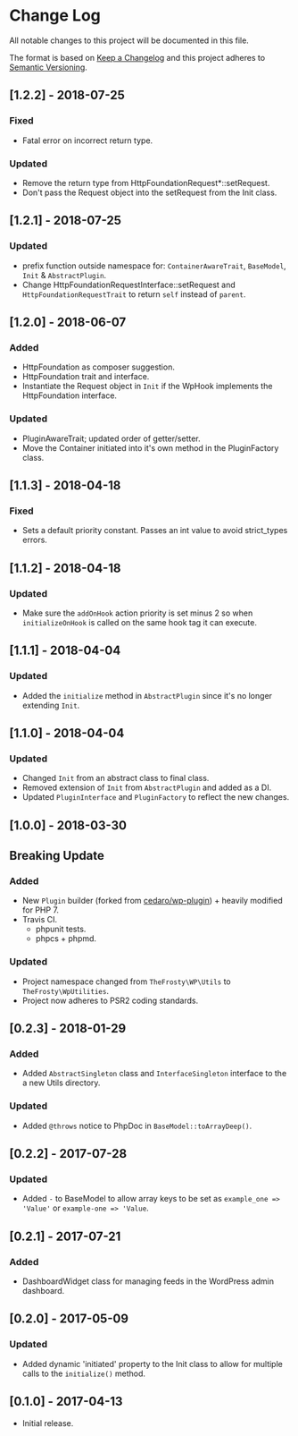 # Change Log
All notable changes to this project will be documented in this file.

The format is based on [Keep a Changelog](http://keepachangelog.com/)
and this project adheres to [Semantic Versioning](http://semver.org/).

## [1.2.2] - 2018-07-25
### Fixed
- Fatal error on incorrect return type.
### Updated
- Remove the return type from HttpFoundationRequest*::setRequest.
- Don't pass the Request object into the setRequest from the Init class.

## [1.2.1] - 2018-07-25
### Updated
- prefix function outside namespace for: `ContainerAwareTrait`, `BaseModel`, `Init` & `AbstractPlugin`. 
- Change HttpFoundationRequestInterface::setRequest and `HttpFoundationRequestTrait` to return `self` instead of `parent`.

## [1.2.0] - 2018-06-07
### Added
- HttpFoundation as composer suggestion.
- HttpFoundation trait and interface.
- Instantiate the Request object in `Init` if the WpHook implements the HttpFoundation interface.

### Updated
- PluginAwareTrait; updated order of getter/setter.
- Move the Container initiated into it's own method in the PluginFactory class.

## [1.1.3] - 2018-04-18
### Fixed
- Sets a default priority constant. Passes an int value to avoid strict_types errors.

## [1.1.2] - 2018-04-18
### Updated
- Make sure the `addOnHook` action priority is set minus 2 so when `initializeOnHook` is called on the
same hook tag it can execute.

## [1.1.1] - 2018-04-04
### Updated
- Added the `initialize` method in `AbstractPlugin` since it's no longer extending `Init`.

## [1.1.0] - 2018-04-04
### Updated
- Changed `Init` from an abstract class to final class.
- Removed extension of `Init` from `AbstractPlugin` and added as a DI.
- Updated `PluginInterface` and `PluginFactory` to reflect the new changes.

## [1.0.0] - 2018-03-30
## Breaking Update
### Added
- New `Plugin` builder (forked from [cedaro/wp-plugin](https://github.com/cedaro/wp-plugin)) + heavily modified for PHP 7.
- Travis CI.
  - phpunit tests.
  - phpcs + phpmd.

### Updated
- Project namespace changed from `TheFrosty\WP\Utils` to `TheFrosty\WpUtilities`.
- Project now adheres to PSR2 coding standards.

## [0.2.3] - 2018-01-29
### Added
- Added `AbstractSingleton` class and `InterfaceSingleton` interface to the a new Utils directory.
### Updated
- Added `@throws` notice to PhpDoc in `BaseModel::toArrayDeep()`.

## [0.2.2] - 2017-07-28
### Updated
- Added `-` to BaseModel to allow array keys to be set as `example_one => 'Value'` or `example-one => 'Value`.

## [0.2.1] - 2017-07-21
### Added
- DashboardWidget class for managing feeds in the WordPress admin dashboard.

## [0.2.0] - 2017-05-09
### Updated
- Added dynamic 'initiated' property to the Init class to allow for multiple
    calls to the `initialize()` method.

## [0.1.0] - 2017-04-13
- Initial release.
